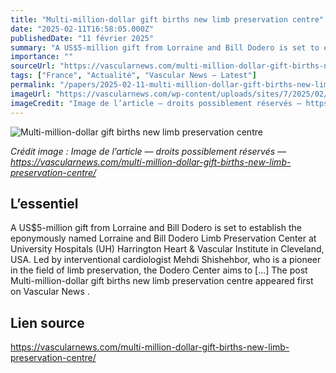 ```yaml
---
title: "Multi-million-dollar gift births new limb preservation centre"
date: "2025-02-11T16:58:05.000Z"
publishedDate: "11 février 2025"
summary: "A US$5-million gift from Lorraine and Bill Dodero is set to establish the eponymously named Lorraine and Bill Dodero Limb Preservation Center at University Hospitals (UH) Harrington Heart &#38; Vascular Institute in Cleveland, USA. Led by interventional cardiologist Mehdi Shishehbor, who is a pioneer in the field of limb preservation, the Dodero Center aims to [&#8230;] The post Multi-million-dollar gift births new limb preservation centre appeared first on Vascular News ."
importance: ""
sourceUrl: "https://vascularnews.com/multi-million-dollar-gift-births-new-limb-preservation-centre/"
tags: ["France", "Actualité", "Vascular News — Latest"]
permalink: "/papers/2025-02-11-multi-million-dollar-gift-births-new-limb-preservation-centre"
imageUrl: "https://vascularnews.com/wp-content/uploads/sites/7/2025/02/Mehdi_Shishehbor_whitecoat-web.png"
imageCredit: "Image de l’article — droits possiblement réservés — https://vascularnews.com/multi-million-dollar-gift-births-new-limb-preservation-centre/"
---
```


![Multi-million-dollar gift births new limb preservation centre](https://vascularnews.com/wp-content/uploads/sites/7/2025/02/Mehdi_Shishehbor_whitecoat-web.png)

*Crédit image : Image de l’article — droits possiblement réservés — https://vascularnews.com/multi-million-dollar-gift-births-new-limb-preservation-centre/*

## L’essentiel

A US$5-million gift from Lorraine and Bill Dodero is set to establish the eponymously named Lorraine and Bill Dodero Limb Preservation Center at University Hospitals (UH) Harrington Heart &#38; Vascular Institute in Cleveland, USA. Led by interventional cardiologist Mehdi Shishehbor, who is a pioneer in the field of limb preservation, the Dodero Center aims to [&#8230;] The post Multi-million-dollar gift births new limb preservation centre appeared first on Vascular News .

## Lien source

https://vascularnews.com/multi-million-dollar-gift-births-new-limb-preservation-centre/
